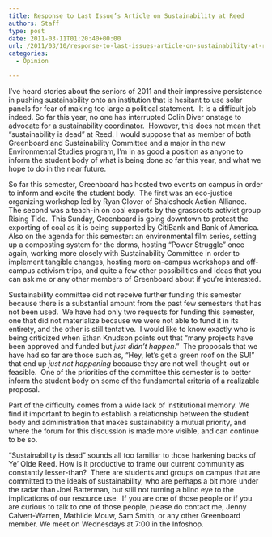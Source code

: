 ```yaml
---
title: Response to Last Issue’s Article on Sustainability at Reed
authors: Staff
type: post
date: 2011-03-11T01:20:40+00:00
url: /2011/03/10/response-to-last-issues-article-on-sustainability-at-reed/
categories:
  - Opinion

---
```

I’ve heard stories about the seniors of 2011 and their impressive persistence in pushing sustainability onto an institution that is hesitant to use solar panels for fear of making too large a political statement.  It is a difficult job indeed. So far this year, no one has interrupted Colin Diver onstage to advocate for a sustainability coordinator.  However, this does not mean that “sustainability is dead” at Reed. I would suppose that as member of both Greenboard and Sustainability Committee and a major in the new Environmental Studies program, I’m in as good a position as anyone to inform the student body of what is being done so far this year, and what we hope to do in the near future.

So far this semester, Greenboard has hosted two events on campus in order to inform and excite the student body.  The first was an eco-justice organizing workshop led by Ryan Clover of Shaleshock Action Alliance.  The second was a teach-in on coal exports by the grassroots activist group Rising Tide.  This Sunday, Greenboard is going downtown to protest the exporting of coal as it is being supported by CitiBank and Bank of America. Also on the agenda for this semester: an environmental film series, setting up a composting system for the dorms, hosting “Power Struggle” once again, working more closely with Sustainability Committee in order to implement tangible changes, hosting more on-campus workshops and off-campus activism trips, and quite a few other possibilities and ideas that you can ask me or any other members of Greenboard about if you’re interested.

Sustainability committee did not receive further funding this semester because there is a substantial amount from the past few semesters that has not been used.  We have had only two requests for funding this semester, one that did not materialize because we were not able to fund it in its entirety, and the other is still tentative.  I would like to know exactly who is being criticized when Ethan Knudson points out that “many projects have been approved and funded but _just didn’t happen_.”  The proposals that we have had so far are those such as, “Hey, let’s get a green roof on the SU!” that end up _just not happening_ because they are not well thought-out or feasible.  One of the priorities of the committee this semester is to better inform the student body on some of the fundamental criteria of a realizable proposal.

Part of the difficulty comes from a wide lack of institutional memory. We find it important to begin to establish a relationship between the student body and administration that makes sustainability a mutual priority, and where the forum for this discussion is made more visible, and can continue to be so.

“Sustainability is dead” sounds all too familiar to those harkening backs of Ye’ Olde Reed. How is it productive to frame our current community as constantly lesser-than?  There are students and groups on campus that are committed to the ideals of sustainability, who are perhaps a bit more under the radar than Joel Batterman, but still not turning a blind eye to the implications of our resource use.  If you are one of those people or if you are curious to talk to one of those people, please do contact me, Jenny Calvert-Warren, Mathilde Mouw, Sam Smith, or any other Greenboard member. We meet on Wednesdays at 7:00 in the Infoshop.